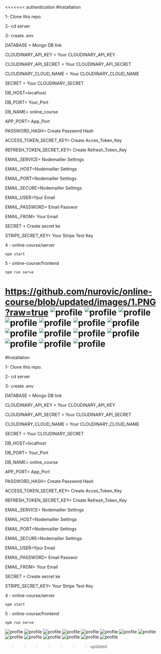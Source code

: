 <<<<<<< authentication
#Installation

1- Clone this repo.

2- cd server

3- create .env

  DATABASE = Mongo DB link

  CLOUDINARY_API_KEY = Your CLOUDINARY_API_KEY

  CLOUDINARY_API_SECRET = Your CLOUDINARY_API_SECRET

  CLOUDINARY_CLOUD_NAME = Your CLOUDINARY_CLOUD_NAME

  SECRET = Your CLOUDINARY_SECRET

  DB_HOST=localhost

  DB_PORT= Your_Port

  DB_NAME= online_course

  APP_PORT= App_Port

  PASSWORD_HASH= Create Password Hash

  ACCESS_TOKEN_SECRET_KEY= Create Acces_Token_Key

  REFRESH_TOKEN_SECRET_KEY= Create Refresh_Token_Key

  EMAIL_SERVICE= Nodemailler Settings

  EMAIL_HOST=Nodemailler Settings

  EMAIL_PORT=Nodemailler Settings

  EMAIL_SECURE=Nodemailler Settings

  EMAIL_USER=Ypur Email

  EMAIL_PASSWORD= Email Passwor

  EMAIL_FROM= Your Email

  SECRET = Create secret ke

  STRIPE_SECRET_KEY= Your Stripe Test Key


4 - online-course/server


    npm start

5 - online-course/frontend

    npm run serve
    
https://github.com/nurovic/online-course/blob/updated/images/1.PNG?raw=true
![profile](https://github.com/nurovic/online-course/blob/updated/images/1.PNG?raw=true)
![profile](https://github.com/nurovic/online-course/blob/updated/images/2.PNG?raw=true)
![profile](https://github.com/nurovic/online-course/blob/updated/images/3.png?raw=true)
![profile](https://github.com/nurovic/online-course/blob/updated/images/4.PNG?raw=true)
![profile](https://github.com/nurovic/online-course/blob/updated/images/5.PNG?raw=true)
![profile](https://github.com/nurovic/online-course/blob/updated/images/6.PNG?raw=true)
![profile](https://github.com/nurovic/online-course/blob/updated/images/7.PNG?raw=true)
![profile](https://github.com/nurovic/online-course/blob/updated/images/8.PNG?raw=true)
![profile](https://github.com/nurovic/online-course/blob/updated/images/9.PNG?raw=true)
![profile](https://github.com/nurovic/online-course/blob/updated/images/10.PNG?raw=true)
![profile](https://github.com/nurovic/online-course/blob/updated/images/11.PNG?raw=true)
![profile](https://github.com/nurovic/online-course/blob/updated/images/12.PNG?raw=true)
![profile](https://github.com/nurovic/online-course/blob/updated/images/13.PNG?raw=true)
![profile](https://github.com/nurovic/online-course/blob/updated/images/14.PNG?raw=true)
=======
#Installation

1- Clone this repo.

2- cd server

3- create .env

  DATABASE = Mongo DB link

  CLOUDINARY_API_KEY = Your CLOUDINARY_API_KEY

  CLOUDINARY_API_SECRET = Your CLOUDINARY_API_SECRET

  CLOUDINARY_CLOUD_NAME = Your CLOUDINARY_CLOUD_NAME

  SECRET = Your CLOUDINARY_SECRET

  DB_HOST=localhost

  DB_PORT= Your_Port

  DB_NAME= online_course

  APP_PORT= App_Port

  PASSWORD_HASH= Create Password Hash

  ACCESS_TOKEN_SECRET_KEY= Create Acces_Token_Key

  REFRESH_TOKEN_SECRET_KEY= Create Refresh_Token_Key

  EMAIL_SERVICE= Nodemailler Settings

  EMAIL_HOST=Nodemailler Settings

  EMAIL_PORT=Nodemailler Settings

  EMAIL_SECURE=Nodemailler Settings

  EMAIL_USER=Ypur Email

  EMAIL_PASSWORD= Email Passwor

  EMAIL_FROM= Your Email

  SECRET = Create secret ke

  STRIPE_SECRET_KEY= Your Stripe Test Key


4 - online-course/server


    npm start

5 - online-course/frontend

    npm run serve
    

![profile](https://github.com/nurovic/online-course/blob/updated/images/1.PNG?raw=true)
![profile](https://github.com/nurovic/online-course/blob/updated/images/2.PNG?raw=true)
![profile](https://github.com/nurovic/online-course/blob/updated/images/3.png?raw=true)
![profile](https://github.com/nurovic/online-course/blob/updated/images/4.PNG?raw=true)
![profile](https://github.com/nurovic/online-course/blob/updated/images/5.PNG?raw=true)
![profile](https://github.com/nurovic/online-course/blob/updated/images/6.PNG?raw=true)
![profile](https://github.com/nurovic/online-course/blob/updated/images/7.PNG?raw=true)
![profile](https://github.com/nurovic/online-course/blob/updated/images/8.PNG?raw=true)
![profile](https://github.com/nurovic/online-course/blob/updated/images/9.PNG?raw=true)
![profile](https://github.com/nurovic/online-course/blob/updated/images/10.PNG?raw=true)
![profile](https://github.com/nurovic/online-course/blob/updated/images/11.PNG?raw=true)
![profile](https://github.com/nurovic/online-course/blob/updated/images/12.PNG?raw=true)
![profile](https://github.com/nurovic/online-course/blob/updated/images/13.PNG?raw=true)
![profile](https://github.com/nurovic/online-course/blob/updated/images/14.PNG?raw=true)
>>>>>>> updated
